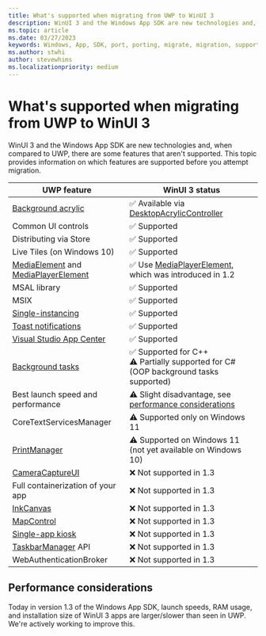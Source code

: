 ```yaml
---
title: What's supported when migrating from UWP to WinUI 3
description: WinUI 3 and the Windows App SDK are new technologies and, when compared to UWP, there are some features that aren't supported. This topic provides information on which features are supported before you attempt migration.
ms.topic: article
ms.date: 03/27/2023
keywords: Windows, App, SDK, port, porting, migrate, migration, support
ms.author: stwhi
author: stevewhims
ms.localizationpriority: medium
---
```


# What's supported when migrating from UWP to WinUI 3

WinUI 3 and the Windows App SDK are new technologies and, when compared to UWP, there are some features that aren't supported. This topic provides information on which features are supported before you attempt migration.

| UWP feature | WinUI 3 status |
| - | - |
| [Background acrylic](guides/winui3.md#acrylicbrushbackgroundsource-property) | ✅ Available via [DesktopAcrylicController](/windows/windows-app-sdk/api/winrt/microsoft.ui.composition.systembackdrops.desktopacryliccontroller) |
| Common UI controls | ✅ Supported |
| Distributing via Store | ✅ Supported |
| Live Tiles (on Windows 10) | ✅ Supported |
| [MediaElement](/uwp/api/windows.ui.xaml.controls.mediaelement) and [MediaPlayerElement](/uwp/api/windows.ui.xaml.controls.mediaplayerelement) | ✅ Use [MediaPlayerElement](/windows/windows-app-sdk/api/winrt/microsoft.ui.xaml.controls.mediaplayerelement), which was introduced in 1.2 |
| MSAL library | ✅ Supported |
| MSIX | ✅ Supported |
| [Single-instancing](guides/applifecycle.md#single-instanced-apps) | ✅ Supported |
| [Toast notifications](guides/toast-notifications.md) | ✅ Supported |
| [Visual Studio App Center](https://appcenter.ms/) | ✅ Supported |
| [Background tasks](/windows/uwp/launch-resume/create-and-register-a-winmain-background-task) | ✅ Supported for C++ <br> ⚠️ Partially supported for C# (OOP background tasks supported)|
| Best launch speed and performance | ⚠️ Slight disadvantage, see [performance considerations](#performance-considerations) |
| CoreTextServicesManager | ⚠️ Supported only on Windows 11 |
| [PrintManager](https://portal.productboard.com/winappsdk/1-windows-app-sdk/c/50-support-printmanager-api) | ⚠️ Supported on Windows 11 (not yet available on Windows 10) |
| [CameraCaptureUI](https://portal.productboard.com/winappsdk/1-windows-app-sdk/c/49-support-cameracaptureui) | ❌ Not supported in 1.3 |
| Full containerization of your app | ❌ Not supported in 1.3 |
| [InkCanvas](https://portal.productboard.com/winappsdk/1-windows-app-sdk/c/31-inking-controls) | ❌ Not supported in 1.3 |
| [MapControl](https://portal.productboard.com/winappsdk/1-windows-app-sdk/c/27-map-control) | ❌ Not supported in 1.3 |
| [Single-app kiosk](https://portal.productboard.com/winappsdk/1-windows-app-sdk/c/62-support-single-app-kiosk) | ❌ Not supported in 1.3 |
| [TaskbarManager](/uwp/api/windows.ui.shell.taskbarmanager) API | ❌ Not supported in 1.3 |
| WebAuthenticationBroker | ❌ Not supported in 1.3 |

## Performance considerations

Today in version 1.3 of the Windows App SDK, launch speeds, RAM usage, and installation size of WinUI 3 apps are larger/slower than seen in UWP. We're actively working to improve this.
